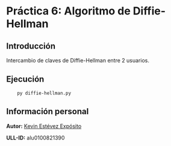 # Práctica 6: Algoritmo de Diffie-Hellman

## Introducción

Intercambio de claves de Diffie-Hellman entre 2 usuarios.

## Ejecución

~~~
    py diffie-hellman.py
~~~

## Información personal

**Autor:** [Kevin Estévez Expósito](https://alu0100821390.github.io/)

**ULL-ID:** alu0100821390
